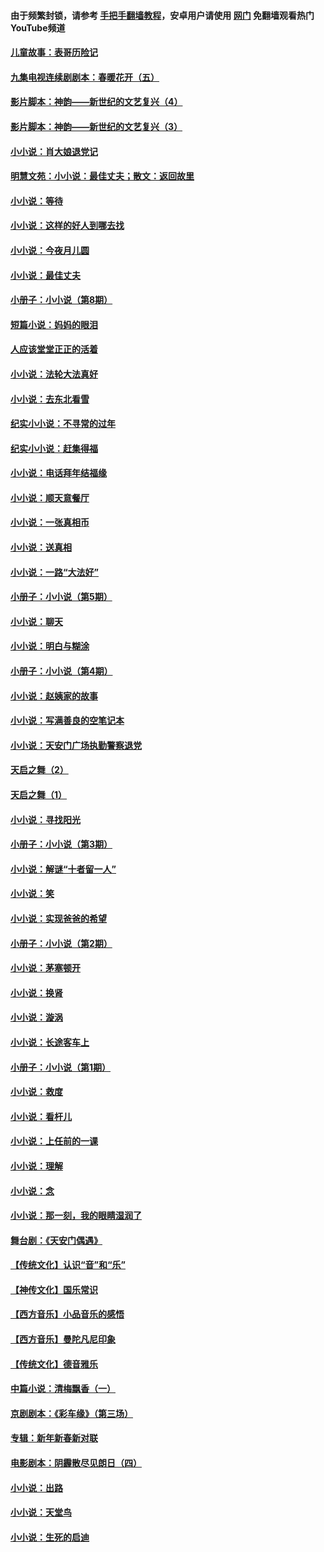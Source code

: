 #### 由于频繁封锁，请参考 [手把手翻墙教程](https://github.com/gfw-breaker/guides/wiki/)，安卓用户请使用 [网门](https://github.com/gfw-breaker/nogfw/blob/master/dl.md?t=07022200) 免翻墙观看热门YouTube频道 

#### [儿童故事：表哥历险记](../pages/328/383535.md?t=07022200) 

#### [九集电视连续剧剧本：春暖花开（五）](../pages/328/275919.md?t=07022200) 

#### [影片脚本：神韵——新世纪的文艺复兴（4）](../pages/328/266089.md?t=07022200) 

#### [影片脚本：神韵——新世纪的文艺复兴（3）](../pages/328/266087.md?t=07022200) 

#### [小小说：肖大娘退党记](../pages/328/239807.md?t=07022200) 

#### [明慧文苑：小小说：最佳丈夫；散文：返回故里](../pages/328/3439.md?t=07022200) 

#### [小小说：等待](../pages/328/223927.md?t=07022200) 

#### [小小说：这样的好人到哪去找](../pages/328/209396.md?t=07022200) 

#### [小小说：今夜月儿圆](../pages/328/193588.md?t=07022200) 

#### [小小说：最佳丈夫](../pages/328/190938.md?t=07022200) 

#### [小册子：小小说（第8期）](../pages/328/188202.md?t=07022200) 

#### [短篇小说：妈妈的眼泪](../pages/328/187712.md?t=07022200) 

#### [人应该堂堂正正的活着](../pages/328/182430.md?t=07022200) 

#### [小小说：法轮大法真好](../pages/328/174669.md?t=07022200) 

#### [小小说：去东北看雪](../pages/328/173882.md?t=07022200) 

#### [纪实小小说：不寻常的过年](../pages/328/173187.md?t=07022200) 

#### [纪实小小说：赶集得福](../pages/328/172652.md?t=07022200) 

#### [小小说：电话拜年结福缘](../pages/328/172533.md?t=07022200) 

#### [小小说：顺天意餐厅](../pages/328/170182.md?t=07022200) 

#### [小小说：一张真相币](../pages/328/169410.md?t=07022200) 

#### [小小说：送真相](../pages/328/166713.md?t=07022200) 

#### [小小说：一路“大法好”](../pages/328/162016.md?t=07022200) 

#### [小册子：小小说（第5期）](../pages/328/161131.md?t=07022200) 

#### [小小说：聊天](../pages/328/159640.md?t=07022200) 

#### [小小说：明白与糊涂](../pages/328/158101.md?t=07022200) 

#### [小册子：小小说（第4期）](../pages/328/158006.md?t=07022200) 

#### [小小说：赵姨家的故事](../pages/328/157843.md?t=07022200) 

#### [小小说：写满善良的空笔记本](../pages/328/157382.md?t=07022200) 

#### [小小说：天安门广场执勤警察退党](../pages/328/156982.md?t=07022200) 

#### [天启之舞（2）](../pages/328/153440.md?t=07022200) 

#### [天启之舞（1）](../pages/328/153439.md?t=07022200) 

#### [小小说：寻找阳光](../pages/328/153065.md?t=07022200) 

#### [小册子：小小说（第3期）](../pages/328/151715.md?t=07022200) 

#### [小小说：解谜“十者留一人”](../pages/328/148967.md?t=07022200) 

#### [小小说：笑](../pages/328/148905.md?t=07022200) 

#### [小小说：实现爸爸的希望](../pages/328/148096.md?t=07022200) 

#### [小册子：小小说（第2期）](../pages/328/147214.md?t=07022200) 

#### [小小说：茅塞顿开](../pages/328/147030.md?t=07022200) 

#### [小小说：换肾](../pages/328/146770.md?t=07022200) 

#### [小小说：漩涡](../pages/328/146683.md?t=07022200) 

#### [小小说：长途客车上](../pages/328/145076.md?t=07022200) 

#### [小册子：小小说（第1期）](../pages/328/143963.md?t=07022200) 

#### [小小说：救度](../pages/328/143927.md?t=07022200) 

#### [小小说：看杆儿](../pages/328/142137.md?t=07022200) 

#### [小小说：上任前的一课](../pages/328/140808.md?t=07022200) 

#### [小小说：理解](../pages/328/140476.md?t=07022200) 

#### [小小说：念](../pages/328/139513.md?t=07022200) 

#### [小小说：那一刻，我的眼睛湿润了](../pages/328/138476.md?t=07022200) 

#### [舞台剧：《天安门偶遇》](../pages/328/117155.md?t=07022200) 

#### [【传统文化】认识“音”和“乐”](../pages/328/108667.md?t=07022200) 

#### [【神传文化】国乐常识](../pages/328/104225.md?t=07022200) 

#### [【西方音乐】小品音乐的感悟](../pages/328/102924.md?t=07022200) 

#### [【西方音乐】曼陀凡尼印象](../pages/328/102922.md?t=07022200) 

#### [【传统文化】德音雅乐](../pages/328/102923.md?t=07022200) 

#### [中篇小说：清梅飘香（一）](../pages/328/101058.md?t=07022200) 

#### [京剧剧本：《彩车缘》（第三场）](../pages/328/96434.md?t=07022200) 

#### [专辑：新年新春新对联](../pages/328/94991.md?t=07022200) 

#### [电影剧本：阴霾散尽见朗日（四）](../pages/328/87081.md?t=07022200) 

#### [小小说：出路](../pages/328/84848.md?t=07022200) 

#### [小小说：天堂鸟](../pages/328/83084.md?t=07022200) 

#### [小小说：生死的启迪](../pages/328/70977.md?t=07022200) 

